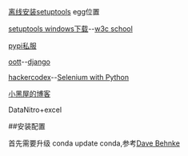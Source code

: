 [离线安装setuptools](http://blog.csdn.net/turkeyzhou/article/details/8880887) egg位置

[setuptools windows下载](https://pypi.python.org/pypi/setuptools/0.6c11#windows)--[w3c school](http://www.w3cschool.cc/python/python-install.html)

[pypi私服](https://pythonhosted.org/Basket/)

[oott](http://oott.me/archives/category/python)--[django](http://reinout.vanrees.org/weblog/2012/12/01/django-intersphinx.html)

[hackercodex](http://hackercodex.com/)--[Selenium with Python](http://selenium-python.readthedocs.org/installation.html#detailed-instructions-for-windows-users)

[小黑屋的博客](http://blog.turbidsoul.me/)

DataNitro+excel

##安装配置

首先需要升级 conda update conda,参考[Dave Behnke](http://davebehnke.com/using-python-anaconda-distribution.html)
